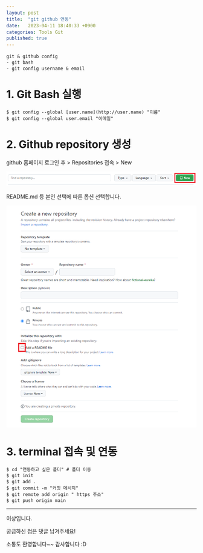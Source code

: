 ```yaml
---
layout: post
title:  "git github 연동"
date:   2023-04-11 18:40:33 +0900
categories: Tools Git
published: true
---
```

```
git & github config
- git bash
- git config username & email
```
# 1. Git Bash 실행

```
$ git config --global [user.name](http://user.name) "이름"
$ git config --global user.email "이메일"
```

# 2. Github repository 생성

github 홈페이지 로그인 후 > Repositories 접속 > New

![github_connect1](/assets/img/Tools/Git/Github_connect/github_connect1.png)

README.md 등 본인 선택에 따른 옵션 선택합니다.

![github_connect2](/assets/img/Tools/Git/Github_connect/github_connect2.png)

# 3. terminal 접속 및 연동

```
$ cd "연동하고 싶은 폴더" # 폴더 이동
$ git init
$ git add .
$ git commit -m "커밋 메시지"
$ git remote add origin " https 주소"
$ git push origin main
```

---

이상입니다.

궁금하신 점은 댓글 남겨주세요!

소통도 환영합니다~~ 감사합니다 :D